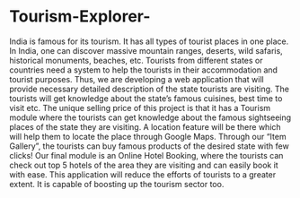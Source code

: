 # Tourism-Explorer-
India is famous for its tourism. It has all types of tourist places in one 
place. In India, one can discover massive mountain ranges, deserts, wild safaris, 
historical monuments, beaches, etc. Tourists from different states or countries 
need a system to help the tourists in their accommodation and tourist purposes. 
Thus, we are developing a web application that will provide necessary detailed 
description of the state tourists are visiting. The tourists will get knowledge about 
the state’s famous cuisines, best time to visit etc. The unique selling price of this 
project is that it has a Tourism module where the tourists can get knowledge 
about the famous sightseeing places of the state they are visiting. A location 
feature will be there which will help them to locate the place through Google 
Maps. Through our “Item Gallery”, the tourists can buy famous products of the 
desired state with few clicks! Our final module is an Online Hotel Booking, where 
the tourists can check out top 5 hotels of the area they are visiting and can easily 
book it with ease. This application will reduce the efforts of tourists to a greater 
extent. It is capable of boosting up the tourism sector too.
